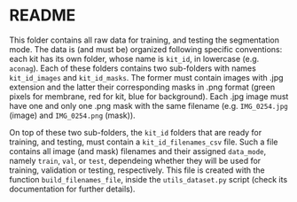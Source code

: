 # README

This folder contains all raw data for training, and testing the segmentation mode. The data is (and must be) organized following specific conventions: each kit has its own folder, whose name is `kit_id`, in lowercase (e.g. `aconag`). Each of these folders contains two sub-folders with names `kit_id_images` and `kit_id_masks`. The former must contain images with .jpg extension and the latter their corresponding masks in .png format (green pixels for membrane, red for kit, blue for background). Each .jpg image must have one and only one .png mask with the same filename (e.g. `IMG_0254.jpg` (image) and `IMG_0254.png` (mask)). 

On top of these two sub-folders, the `kit_id` folders that are ready for training, and testing, must contain a `kit_id_filenames_csv` file. Such a file contains all image (and mask) filenames and their assigned `data_mode`, namely `train`, `val`, or `test`, dependeing whether they will be used for training, validation or testing, respectively. This file is created with the function `build_filenames_file`, inside the `utils_dataset.py` script (check its documentation for further details).


